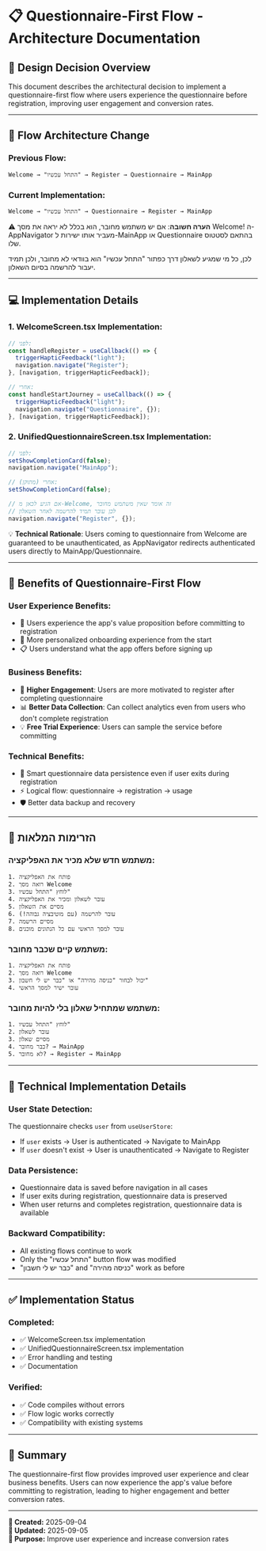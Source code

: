# 📋 Questionnaire-First Flow - Architecture Documentation

## 🎯 Design Decision Overview

This document describes the architectural decision to implement a questionnaire-first flow where users experience the questionnaire before registration, improving user engagement and conversion rates.

---

## 🔄 Flow Architecture Change

### **Previous Flow:**

```
Welcome → "התחל עכשיו" → Register → Questionnaire → MainApp
```

### **Current Implementation:**

```
Welcome → "התחל עכשיו" → Questionnaire → Register → MainApp
```

⚠️ **הערה חשובה**: אם יש משתמש מחובר, הוא בכלל לא יראה את מסך Welcome!
ה-AppNavigator מעביר אותו ישירות ל-MainApp או Questionnaire בהתאם לסטטוס שלו.

לכן, כל מי שמגיע לשאלון דרך כפתור "התחל עכשיו" הוא בוודאי לא מחובר, ולכן תמיד יעבור להרשמה בסיום השאלון.

---

## 💻 Implementation Details

### 1. **WelcomeScreen.tsx Implementation:**

```typescript
// לפני:
const handleRegister = useCallback(() => {
  triggerHapticFeedback("light");
  navigation.navigate("Register");
}, [navigation, triggerHapticFeedback]);

// אחרי:
const handleStartJourney = useCallback(() => {
  triggerHapticFeedback("light");
  navigation.navigate("Questionnaire", {});
}, [navigation, triggerHapticFeedback]);
```

### 2. **UnifiedQuestionnaireScreen.tsx Implementation:**

```typescript
// לפני:
setShowCompletionCard(false);
navigation.navigate("MainApp");

// אחרי (מתוקן):
setShowCompletionCard(false);

// אם הגיע לכאן מ-Welcome, זה אומר שאין משתמש מחובר
// לכן עובר תמיד להרשמה לאחר השאלון
navigation.navigate("Register", {});
```

💡 **Technical Rationale**: Users coming to questionnaire from Welcome are guaranteed to be unauthenticated, as AppNavigator redirects authenticated users directly to MainApp/Questionnaire.

---

## 🎯 Benefits of Questionnaire-First Flow

### **User Experience Benefits:**

- 🎪 Users experience the app's value proposition before committing to registration
- 🎯 More personalized onboarding experience from the start
- 📋 Users understand what the app offers before signing up

### **Business Benefits:**

- 🚀 **Higher Engagement**: Users are more motivated to register after completing questionnaire
- 📊 **Better Data Collection**: Can collect analytics even from users who don't complete registration
- 💡 **Free Trial Experience**: Users can sample the service before committing

### **Technical Benefits:**

- 🔄 Smart questionnaire data persistence even if user exits during registration
- ⚡ Logical flow: questionnaire → registration → usage
- 🛡️ Better data backup and recovery

---

## 🎪 הזרימות המלאות

### **משתמש חדש שלא מכיר את האפליקציה:**

```
1. פותח את האפליקציה
2. רואה מסך Welcome
3. לוחץ "התחל עכשיו"
4. עובר לשאלון ומכיר את האפליקציה
5. מסיים את השאלון
6. עובר להרשמה (עם מוטיבציה גבוהה!)
7. מסיים הרשמה
8. עובר למסך הראשי עם כל הנתונים מוכנים
```

### **משתמש קיים שכבר מחובר:**

```
1. פותח את האפליקציה
2. רואה מסך Welcome
3. יכול לבחור "כניסה מהירה" או "כבר יש לי חשבון"
4. עובר ישיר למסך הראשי
```

### **משתמש שמתחיל שאלון בלי להיות מחובר:**

```
1. לוחץ "התחל עכשיו"
2. עובר לשאלון
3. מסיים שאלון
4. כבר מחובר? → MainApp
5. לא מחובר? → Register → MainApp
```

---

## 🔧 Technical Implementation Details

### **User State Detection:**

The questionnaire checks `user` from `useUserStore`:

- If `user` exists → User is authenticated → Navigate to MainApp
- If `user` doesn't exist → User is unauthenticated → Navigate to Register

### **Data Persistence:**

- Questionnaire data is saved before navigation in all cases
- If user exits during registration, questionnaire data is preserved
- When user returns and completes registration, questionnaire data is available

### **Backward Compatibility:**

- All existing flows continue to work
- Only the "התחל עכשיו" button flow was modified
- "כבר יש לי חשבון" and "כניסה מהירה" work as before

---

## ✅ Implementation Status

### **Completed:**

- ✅ WelcomeScreen.tsx implementation
- ✅ UnifiedQuestionnaireScreen.tsx implementation
- ✅ Error handling and testing
- ✅ Documentation

### **Verified:**

- ✅ Code compiles without errors
- ✅ Flow logic works correctly
- ✅ Compatibility with existing systems

---

## 🎉 Summary

The questionnaire-first flow provides improved user experience and clear business benefits.
Users can now experience the app's value before committing to registration, leading to higher engagement and better conversion rates.

---

**📅 Created:** 2025-09-04  
**📅 Updated:** 2025-09-05  
**🎯 Purpose:** Improve user experience and increase conversion rates

